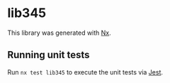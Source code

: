 # lib345

This library was generated with [Nx](https://nx.dev).


## Running unit tests

Run `nx test lib345` to execute the unit tests via [Jest](https://jestjs.io).


